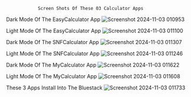                 Screen Shots Of These 03 Calculator Apps

Dark Mode Of The EasyCalculator App
![Screenshot 2024-11-03 010953](https://github.com/user-attachments/assets/7a673594-d9dc-4680-877c-a8b3eca9046f)

Light Mode Of The EasyCalculator App
![Screenshot 2024-11-03 011100](https://github.com/user-attachments/assets/68665b3a-389c-4278-bd55-9adcb27ee141)

Dark Mode Of The SNFCalculator App
![Screenshot 2024-11-03 011307](https://github.com/user-attachments/assets/b06708bc-b0b9-40fa-a686-c7f1ebaa7367)

Light Mode Of The SNFCalculator App
![Screenshot 2024-11-03 011246](https://github.com/user-attachments/assets/ba4dab8f-f909-4850-80b0-656bbbd7fecd)

Dark Mode Of The MyCalculator App
![Screenshot 2024-11-03 011622](https://github.com/user-attachments/assets/4db36048-4930-4e6b-a462-7e35bfc92dc2)

Light Mode Of The MyCalculator App
![Screenshot 2024-11-03 011608](https://github.com/user-attachments/assets/97a82dee-aaa5-4ba9-8bf3-da3d1ce36cbc)

These 3 Apps Install Into The Bluestack
![Screenshot 2024-11-03 011733](https://github.com/user-attachments/assets/e92b166a-7c16-4d96-8ea2-e9b683079452)

